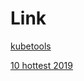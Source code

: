 # Link
[kubetools](https://github.com/collabnix/dockerlabs/blob/master/kubernetes/kubetools/README.md)


[10 hottest 2019](https://www.crn.com/slide-shows/cloud/the-10-hottest-kubernetes-tools-and-technologies-of-2019/4)
